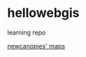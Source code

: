 # hellowebgis 
learning repo

[newcanopies' maps](https://newcanopies.github.io/hellowebgis/website/index.html)
